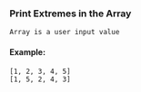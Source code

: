 ### Print Extremes in the Array
	Array is a user input value
#### Example:
	[1, 2, 3, 4, 5]
	[1, 5, 2, 4, 3]
